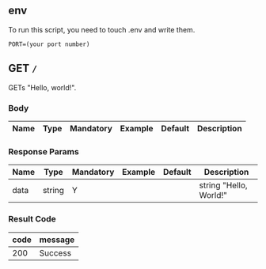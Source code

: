 ## env
To run this script, you need to touch .env and write them.
```
PORT=(your port number)
```

## GET `/`
GETs "Hello, world!".

### Body

| Name | Type | Mandatory | Example | Default | Description |
| ---- | ---- | --------- | ------- | ------- | ----------- |


### Response Params

| Name   | Type    | Mandatory | Example | Default | Description        |
| ------ | ------- | --------- | ------- | ------- | ------------------ |
| data   | string | Y         |         |         | string "Hello, World!" |

### Result Code

| code | message                           |
| ---- | --------------------------------- |
| 200  | Success                           |
